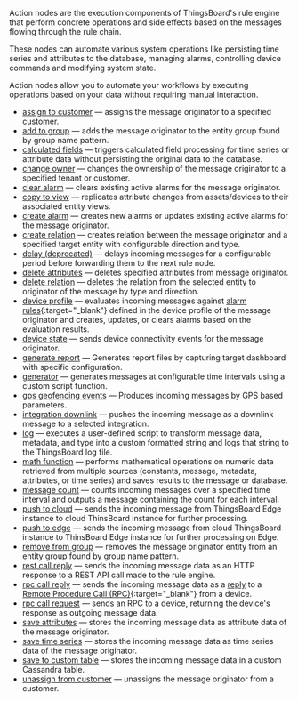Action nodes are the execution components of ThingsBoard's rule engine that perform concrete operations and side effects based on the messages flowing through the rule chain.

These nodes can automate various system operations like persisting time series and attributes to the database, managing alarms, controlling device commands and modifying system state. 

Action nodes allow you to automate your workflows by executing operations based on your data without requiring manual interaction.

- <span class="item-ce product-label-padding">[assign to customer](/docs/user-guide/rule-engine-2-0/nodes/action/assign-to-customer)</span> — assigns the message originator to a specified customer.
- <span class="item-pe product-label-padding">[add to group](/docs/user-guide/rule-engine-2-0/nodes/action/add-to-group)</span> — adds the message originator to the entity group found by group name pattern.
- [calculated fields](/docs/user-guide/rule-engine-2-0/nodes/action/calculated-fields) — triggers calculated field processing for time series or attribute data without persisting the original data to the database.
- <span class="item-pe product-label-padding">[change owner](/docs/user-guide/rule-engine-2-0/nodes/action/change-owner)</span> — changes the ownership of the message originator to a specified tenant or customer.
- [clear alarm](/docs/user-guide/rule-engine-2-0/nodes/action/clear-alarm) — clears existing active alarms for the message originator.
- [copy to view](/docs/user-guide/rule-engine-2-0/nodes/action/copy-to-view) — replicates attribute changes from assets/devices to their associated entity views.
- [create alarm](/docs/user-guide/rule-engine-2-0/nodes/action/create-alarm) — creates new alarms or updates existing active alarms for the message originator.
- [create relation](/docs/user-guide/rule-engine-2-0/nodes/action/create-relation) — creates relation between the message originator and a specified target entity with configurable direction and type.
- [delay (deprecated)](/docs/user-guide/rule-engine-2-0/nodes/action/delay) — delays incoming messages for a configurable period before forwarding them to the next rule node.
- [delete attributes](/docs/user-guide/rule-engine-2-0/nodes/action/delete-attributes) — deletes specified attributes from message originator.
- [delete relation](/docs/user-guide/rule-engine-2-0/nodes/action/delete-relation) — deletes the relation from the selected entity to originator of the message by type and direction.
- [device profile](/docs/user-guide/rule-engine-2-0/nodes/action/device-profile) — evaluates incoming messages against [alarm rules](/docs/{{docsPrefix}}/user-guide/device-profiles/#alarm-rules){:target="_blank"} defined in the device profile of the message originator and creates, updates, or clears alarms based on the evaluation results.
- [device state](/docs/user-guide/rule-engine-2-0/nodes/action/device-state) — sends device connectivity events for the message originator.
- <span class="item-pe product-label-padding">[generate report](/docs/user-guide/rule-engine-2-0/nodes/action/generate-report)</span> — Generates report files by capturing target dashboard with specific configuration.
- [generator](/docs/user-guide/rule-engine-2-0/nodes/action/generator) — generates messages at configurable time intervals using a custom script function.
- [gps geofencing events](/docs/user-guide/rule-engine-2-0/nodes/action/gps-geofencing-events) — Produces incoming messages by GPS based parameters.
- <span class="item-pe product-label-padding">[integration downlink](/docs/user-guide/rule-engine-2-0/nodes/action/integration-downlink)</span> — pushes the incoming message as a downlink message to a selected integration.
- [log](/docs/user-guide/rule-engine-2-0/nodes/action/log) — executes a user-defined script to transform message data, metadata, and type into a custom formatted string and logs that string to the ThingsBoard log file.
- [math function](/docs/user-guide/rule-engine-2-0/nodes/action/math-function) — performs mathematical operations on numeric data retrieved from multiple sources (constants, message, metadata, attributes, or time series) and saves results to the message or database.
- [message count](/docs/user-guide/rule-engine-2-0/nodes/action/message-count) — counts incoming messages over a specified time interval and outputs a message containing the count for each interval.
- <span class="item-edge product-label-padding">[push to cloud](/docs/user-guide/rule-engine-2-0/nodes/action/push-to-cloud)</span> — sends the incoming message from ThingsBoard Edge instance to cloud ThinsBoard instance for further processing.
- [push to edge](/docs/user-guide/rule-engine-2-0/nodes/action/push-to-edge) — sends the incoming message from cloud ThingsBoard instance to ThinsBoard Edge instance for further processing on Edge.
- <span class="item-pe product-label-padding">[remove from group](/docs/user-guide/rule-engine-2-0/nodes/action/remove-from-group)</span> — removes the message originator entity from an entity group found by group name pattern.
- [rest call reply](/docs/user-guide/rule-engine-2-0/nodes/action/rest-call-reply) — sends the incoming message data as an HTTP response to a REST API call made to the rule engine.
- [rpc call reply](/docs/user-guide/rule-engine-2-0/nodes/action/rpc-call-reply) — sends the incoming message data as a [reply]((/docs/{{docsPrefix}}user-guide/rule-engine-2-0/tutorials/rpc-reply-tutorial)) to a [Remote Procedure Call (RPC)](/docs/{{docsPrefix}}user-guide/rpc){:target="_blank"} from a device.
- [rpc call request](/docs/user-guide/rule-engine-2-0/nodes/action/rpc-call-request) — sends an RPC to a device, returning the device's response as outgoing message data.
- [save attributes](/docs/user-guide/rule-engine-2-0/nodes/action/save-attributes) — stores the incoming message data as attribute data of the message originator.
- [save time series](/docs/user-guide/rule-engine-2-0/nodes/action/save-timeseries) — stores the incoming message data as time series data of the message originator.
- [save to custom table](/docs/user-guide/rule-engine-2-0/nodes/action/save-to-custom-table) — stores the incoming message data in a custom Cassandra table.
- <span class="item-ce product-label-padding">[unassign from customer](/docs/user-guide/rule-engine-2-0/nodes/action/unassign-from-customer)</span> — unassigns the message originator from a customer.

